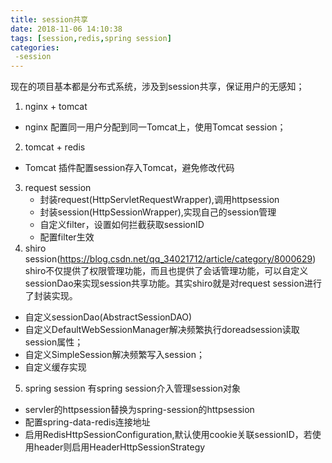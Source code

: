 ```yaml
---
title: session共享
date: 2018-11-06 14:10:38
tags: [session,redis,spring session]
categories:
 -session
---
```

现在的项目基本都是分布式系统，涉及到session共享，保证用户的无感知；
1. nginx + tomcat
  - nginx 配置同一用户分配到同一Tomcat上，使用Tomcat session；
2. tomcat + redis
  - Tomcat 插件配置session存入Tomcat，避免修改代码
3. request session
   - 封装request(HttpServletRequestWrapper),调用httpsession
   - 封装session(HttpSessionWrapper),实现自己的session管理
   - 自定义filter，设置如何拦截获取sessionID
   - 配置filter生效
4. shiro session(https://blog.csdn.net/qq_34021712/article/category/8000629)
  shiro不仅提供了权限管理功能，而且也提供了会话管理功能，可以自定义sessionDao来实现session共享功能。其实shiro就是对request session进行了封装实现。
  - 自定义sessionDao(AbstractSessionDAO)
  - 自定义DefaultWebSessionManager解决频繁执行doreadsession读取session属性；
  - 自定义SimpleSession解决频繁写入session；
  - 自定义缓存实现
5. spring session
  有spring session介入管理session对象
  - servler的httpsession替换为spring-session的httpsession
  - 配置spring-data-redis连接地址
  - 启用RedisHttpSessionConfiguration,默认使用cookie关联sessionID，若使用header则启用HeaderHttpSessionStrategy

